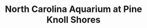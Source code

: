 ---
layout: repo
title: "North Carolina Aquarium at Pine Knoll Shores"
id: 4555
permalink: repos/4555/
---